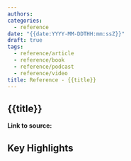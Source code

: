 ```yaml
---
authors:
categories:
  - reference
date: "{{date:YYYY-MM-DDTHH:mm:ssZ}}"
draft: true
tags:
  - reference/article
  - reference/book
  - reference/podcast
  - reference/video
title: Reference - {{title}}
---
```


## {{title}}

**Link to source:**

## Key Highlights

<!--
Highlights of direct quotes, key points, or insights from the source content
Format:

> Initial thought or note on:
>> Quote
>> \- cited
>
-->
